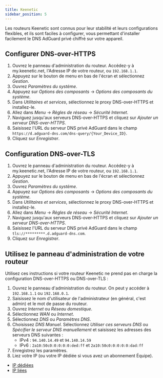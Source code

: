 ```yaml
---
title: Keenetic
sidebar_position: 5
---
```


Les routeurs Keenetic sont connus pour leur stabilité et leurs configurations flexibles, et ils sont faciles à configurer, vous permettant d'installer facilement le DNS AdGuard privé chiffré sur votre appareil.

## Configurer DNS-over-HTTPS

1. Ouvrez le panneau d'administration du routeur. Accédez-y à my.keenetic.net, l'Adresse IP de votre routeur, ou `192.168.1.1`.
2. Appuyez sur le bouton de menu en bas de l'écran et sélectionnez _Gestion_.
3. Ouvrez _Paramètres du système_.
4. Appuyez sur _Options des composants_ → _Options des composants du système_.
5. Dans _Utilitaires et services_, sélectionnez le proxy DNS-over-HTTPS et installez-le.
6. Allez dans _Menu_ → _Règles de réseau_ → _Sécurité Internet_.
7. Naviguez jusqu'aux serveurs DNS-over-HTTPS et cliquez sur _Ajouter un serveur DNS-over-HTTPS_.
8. Saisissez l'URL du serveur DNS privé AdGuard dans le champ `https://d.adguard-dns.com/dns-query/{Your_Device_ID}`.
9. Cliquez sur _Enregistrer_.

## Configuration DNS-over-TLS

1. Ouvrez le panneau d'administration du routeur. Accédez-y à my.keenetic.net, l'Adresse IP de votre routeur, ou `192.168.1.1`.
2. Appuyez sur le bouton de menu en bas de l'écran et sélectionnez _Gestion_.
3. Ouvrez _Paramètres du système_.
4. Appuyez sur _Options des composants_ → _Options des composants du système_.
5. Dans _Utilitaires et services_, sélectionnez le proxy DNS-over-HTTPS et installez-le.
6. Allez dans _Menu_ → _Règles de réseau_ → _Sécurité Internet_.
7. Naviguez jusqu'aux serveurs DNS-over-HTTPS et cliquez sur _Ajouter un serveur DNS-over-HTTPS_.
8. Saisissez l'URL du serveur DNS privé AdGuard dans le champ `tls://*********.d.adguard-dns.com`.
9. Cliquez sur _Enregistrer_.

## Utilisez le panneau d'administration de votre routeur

Utilisez ces instructions si votre routeur Keenetic ne prend pas en charge la configuration DNS-over-HTTPS ou DNS-over-TLS :

1. Ouvrez le panneau d'administration du routeur. On peut y accéder à `192.168.1.1` ou `192.168.0.1`.
2. Saisissez le nom d'utilisateur de l'administrateur (en général, c'est admin) et le mot de passe du routeur.
3. Ouvrez _Internet_ ou _Réseau domestique_.
4. Sélectionnez _WAN_ ou _Internet_.
5. Sélectionnez _DNS_ ou _Paramètres DNS_.
6. Choisissez _DNS Manuel_. Sélectionnez _Utiliser ces serveurs DNS_ ou _Spécifier le serveur DNS manuellement_ et saisissez les adresses des serveurs DNS suivantes :
   - IPv4 : `94.140.14.49` et `94.140.14.59`
   - IPv6 : `2a10:50c0:0:0:0:0:ded:ff` et `2a10:50c0:0:0:0:0:dad:ff`
7. Enregistrez les paramètres.
8. Liez votre IP (ou votre IP dédiée si vous avez un abonnement Équipe).

- [IP dédiées](/private-dns/connect-devices/other-options/dedicated-ip.md)
- [IP liées](/private-dns/connect-devices/other-options/linked-ip.md)
